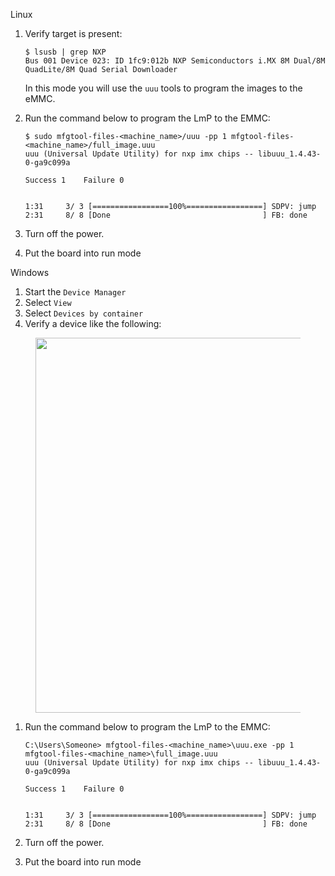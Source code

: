 Linux

1.  Verify target is present:

        $ lsusb | grep NXP
        Bus 001 Device 023: ID 1fc9:012b NXP Semiconductors i.MX 8M Dual/8M QuadLite/8M Quad Serial Downloader

    In this mode you will use the `uuu` tools to program the images to
    the eMMC.

2.  Run the command below to program the LmP to the EMMC:

        $ sudo mfgtool-files-<machine_name>/uuu -pp 1 mfgtool-files-<machine_name>/full_image.uuu
        uuu (Universal Update Utility) for nxp imx chips -- libuuu_1.4.43-0-ga9c099a

        Success 1    Failure 0


        1:31     3/ 3 [=================100%=================] SDPV: jump
        2:31     8/ 8 [Done                                  ] FB: done

3.  Turn off the power.

4.  Put the board into run mode

Windows

1.  Start the `Device Manager`
2.  Select `View`
3.  Select `Devices by container`
4.  Verify a device like the following:

<figure>
<img src="/_static/boards/windows_verify.png" class="align-center" width="600" />
</figure>

1.  Run the command below to program the LmP to the EMMC:

        C:\Users\Someone> mfgtool-files-<machine_name>\uuu.exe -pp 1 mfgtool-files-<machine_name>\full_image.uuu
        uuu (Universal Update Utility) for nxp imx chips -- libuuu_1.4.43-0-ga9c099a

        Success 1    Failure 0


        1:31     3/ 3 [=================100%=================] SDPV: jump
        2:31     8/ 8 [Done                                  ] FB: done

2.  Turn off the power.

3.  Put the board into run mode
